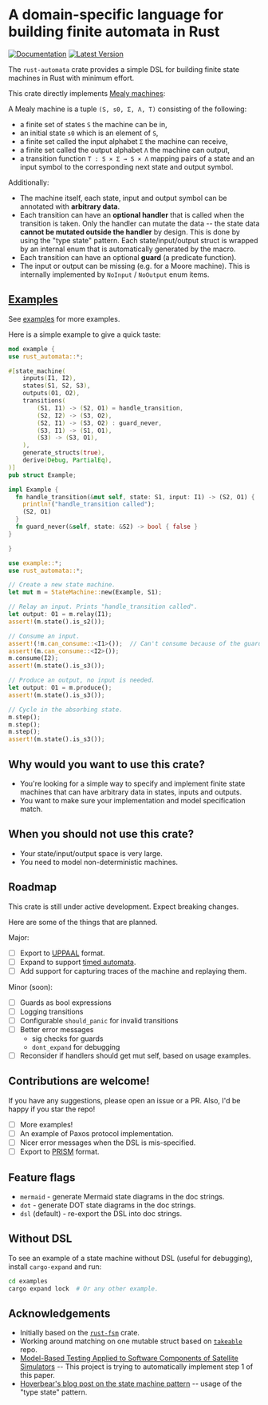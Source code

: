 # A domain-specific language for building finite automata in Rust

[![Documentation][docs-badge]][docs-link]
[![Latest Version][crate-badge]][crate-link]

The `rust-automata` crate provides a simple DSL for building finite state machines in Rust with minimum effort.

This crate directly implements [Mealy machines](https://en.wikipedia.org/wiki/Mealy_machine):

A Mealy machine is a tuple `(S, s0, Σ, Λ, T)` consisting of the following:

- a finite set of states `S` the machine can be in,
- an initial state `s0` which is an element of `S`,
- a finite set called the input alphabet `Σ` the machine can receive,
- a finite set called the output alphabet `Λ` the machine can output,
- a transition function `T : S × Σ → S × Λ` mapping pairs of a state and an input symbol to the corresponding next state and output symbol.

Additionally:
- The machine itself, each state, input and output symbol can be annotated with **arbitrary data**.
- Each transition can have an **optional handler** that is called when the transition is taken. 
  Only the handler can mutate the data -- the state data **cannot be mutated outside the handler** by design. 
  This is done by using the "type state" pattern. Each state/input/output struct is wrapped by an internal enum that is automatically generated by the macro.
- Each transition can have an optional **guard** (a predicate function).
- The input or output can be missing (e.g. for a Moore machine). This is internally implemented by `NoInput` / `NoOutput` enum items.

## [Examples](https://github.com/michalsustr/rust-automata/tree/main/examples)

See [examples](https://github.com/michalsustr/rust-automata/tree/main/examples) for more examples.

Here is a simple example to give a quick taste:

```rust
mod example {
use rust_automata::*;

#[state_machine(
    inputs(I1, I2),
    states(S1, S2, S3),
    outputs(O1, O2),
    transitions(
        (S1, I1) -> (S2, O1) = handle_transition,
        (S2, I2) -> (S3, O2),
        (S2, I1) -> (S3, O2) : guard_never,
        (S3, I1) -> (S1, O1),
        (S3) -> (S3, O1),
    ),
    generate_structs(true),
    derive(Debug, PartialEq),
)]
pub struct Example;

impl Example {
  fn handle_transition(&mut self, state: S1, input: I1) -> (S2, O1) { 
    println!("handle_transition called");
    (S2, O1) 
  }
  fn guard_never(&self, state: &S2) -> bool { false }
}

}

use example::*;
use rust_automata::*;

// Create a new state machine.
let mut m = StateMachine::new(Example, S1);

// Relay an input. Prints "handle_transition called".
let output: O1 = m.relay(I1);
assert!(m.state().is_s2());

// Consume an input.
assert!(!m.can_consume::<I1>());  // Can't consume because of the guard.
assert!(m.can_consume::<I2>());
m.consume(I2);
assert!(m.state().is_s3());

// Produce an output, no input is needed.
let output: O1 = m.produce();
assert!(m.state().is_s3());

// Cycle in the absorbing state.
m.step();
m.step();
m.step();
assert!(m.state().is_s3());
```

## Why would you want to use this crate?

- You're looking for a simple way to specify and implement finite state machines that can have arbitrary data in states, inputs and outputs.
- You want to make sure your implementation and model specification match.

## When you should not use this crate?

- Your state/input/output space is very large.
- You need to model non-deterministic machines.

## Roadmap

This crate is still under active development. Expect breaking changes. 

Here are some of the things that are planned.

Major:
- [ ] Export to [UPPAAL](https://www.uppaal.org/) format.
- [ ] Expand to support [timed automata](https://en.wikipedia.org/wiki/Timed_automaton).
- [ ] Add support for capturing traces of the machine and replaying them.

Minor (soon):
- [ ] Guards as bool expressions
- [ ] Logging transitions
- [ ] Configurable `should_panic` for invalid transitions
- [ ] Better error messages
  - sig checks for guards
  - `dont_expand` for debugging
- [ ] Reconsider if handlers should get mut self, based on usage examples.

## Contributions are welcome!

If you have any suggestions, please open an issue or a PR.
Also, I'd be happy if you star the repo!

- [ ] More examples!
- [ ] An example of Paxos protocol implementation.
- [ ] Nicer error messages when the DSL is mis-specified.
- [ ] Export to [PRISM](https://www.prismmodelchecker.org/) format.

## Feature flags

- `mermaid` - generate Mermaid state diagrams in the doc strings. 
- `dot` - generate DOT state diagrams in the doc strings.
- `dsl` (default) - re-export the DSL into doc strings.

## Without DSL

To see an example of a state machine without DSL (useful for debugging), install `cargo-expand` and run:

```bash
cd examples
cargo expand lock  # Or any other example.
```

## Acknowledgements

- Initially based on the [`rust-fsm`](https://github.com/eugene-babichenko/rust-fsm) crate.
- Working around matching on one mutable struct based on [`takeable`](https://github.com/kyp44/takeable) repo.
- [Model-Based Testing Applied to Software Components of Satellite Simulators](https://www.researchgate.net/journal/Modelling-and-Simulation-in-Engineering-1687-5605/publication/329621404_Model-Based_Testing_Applied_to_Software_Components_of_Satellite_Simulators/links/6183f59b0be8ec17a96e686e/Model-Based-Testing-Applied-to-Software-Components-of-Satellite-Simulators.pdf?_tp=eyJjb250ZXh0Ijp7ImZpcnN0UGFnZSI6Il9kaXJlY3QiLCJwYWdlIjoicHVibGljYXRpb25Eb3dubG9hZCIsInByZXZpb3VzUGFnZSI6InB1YmxpY2F0aW9uIn19) -- This project is trying to automatically implement step 1 of this paper.
- [Hoverbear's blog post on the state machine pattern](https://hoverbear.org/blog/rust-state-machine-pattern/) -- usage of the "type state" pattern.

[repo]: https://github.com/michalsustr/rust-automata
[docs-badge]: https://docs.rs/rust-automata/badge.svg
[docs-link]: https://docs.rs/rust-automata
[crate-badge]: https://img.shields.io/crates/v/rust-automata.svg
[crate-link]: https://crates.io/crates/rust-automata
